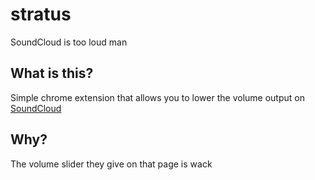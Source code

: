 # stratus
SoundCloud is too loud man

## What is this?
Simple chrome extension that allows you to lower the volume output on [SoundCloud](www.soundcloud.com)

## Why?
The volume slider they give on that page is wack

